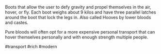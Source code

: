 Boots that allow the user to defy gravity and propel themselves in the air, hover, or fly. Each boot weighs about 9 kilos and have three parallel latches around the boot that lock the legs in. Also called Hooves by lower bloods and castes.

Pure bloods will often opt for a more expensive personal transport that can hover themselves personally and with enough strength multiple people.

#transport #rich #modern

